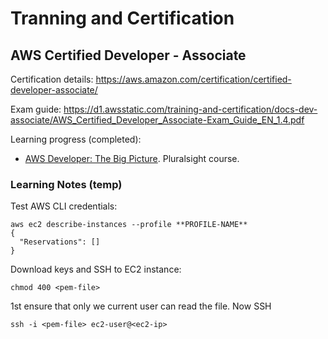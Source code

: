 # Tranning and Certification

## AWS Certified Developer - Associate

Certification details: https://aws.amazon.com/certification/certified-developer-associate/

Exam guide: https://d1.awsstatic.com/training-and-certification/docs-dev-associate/AWS_Certified_Developer_Associate-Exam_Guide_EN_1.4.pdf

Learning progress (completed):

- [AWS Developer: The Big Picture](https://app.pluralsight.com/library/courses/aws-developer-big-picture/table-of-contents). Pluralsight course.

### Learning Notes (temp)

Test AWS CLI credentials:
  
```shell
aws ec2 describe-instances --profile **PROFILE-NAME**
{
  "Reservations": []
}
```

Download keys and SSH to EC2 instance:

```shell
chmod 400 <pem-file>
```

1st ensure that only we current user can read the file. Now SSH

```shell
ssh -i <pem-file> ec2-user@<ec2-ip>
```

